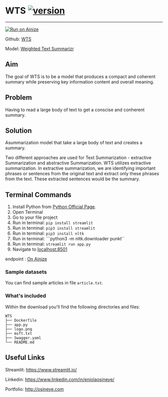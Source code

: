 # WTS [![version][version-badge]][CHANGELOG]
---
[![Run on Ainize](https://ainize.ai/images/run_on_ainize_button.svg)](https://ainize.web.app/redirect?git_repo=https://github.com/eosineye1/WTS)

Github: [WTS](https://github.com/eosineye1/WTS)

Model: [Weighted Text Summarizr](https://ainize.ai/eosineye1/WTS?branch=main)

## Aim

The goal of WTS is to be a model that produces a compact and coherent summary while preserving key information content and overall meaning.

## Problem

Having to read a large body of text to get a conscise and conherent summary.

## Solution

Asummarization model that take a large body of text and creates a summary.

Two different approaches are used for Text Summarization - extractive Summarization and abstractive Summarization. WTS utilizes extractive summarization. In extractive summarization, we are identifying important phrases or sentences from the original text and extract only these phrases from the text. These extracted sentences would be the summary.


## Terminal Commands

1. Install Python from [Python Official Page](https://www.python.org/).
2. Open Terminal
3. Go to your file project
4. Run in terminal: ```pip install streamlit``` 
5. Run in terminal: ```pip3 install streamlit```
6. Run in terminal: ```pip3 install nltk```
7. Run in terminal: ```python3 -m nltk.downloader punkt``
8. Run in terminal: ```streamlit run app.py```
9. Navigate to [localhost:8501](http://localhost:8501/)

endpoint : [On Ainize](https://main-wts-eosineye1.endpoint.ainize.ai/)

### Sample datasets

You can find sample articles in file ```article.txt```.

### What's included

Within the download you'll find the following directories and files:

```
WTS
├── Dockerfile
├── app.py
├── logo.png
├── msft.txt
├── Swagger.yaml
└── README.md
```

## Useful Links

Streamlit: <https://www.streamlit.io/>

Linkedin: <https://www.linkedin.com/in/eniolaosineye/>

Portfolio: <http://osineye.com>

[CHANGELOG]: ./CHANGELOG.md
[version-badge]: https://img.shields.io/badge/version-1.0.0-blue.svg

